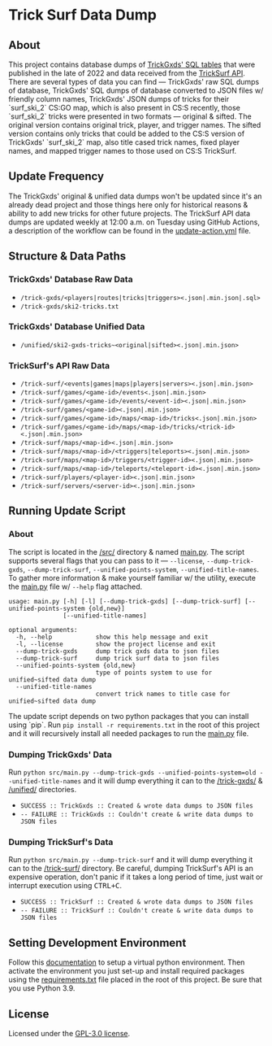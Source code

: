 [trick-gxds-sql-tables-url]: https://github.com/Evvvai/trick-surf-compose
[trick-surf-api-url]: https://api.trick.surf

# Trick Surf Data Dump
## About
This project contains database dumps of [TrickGxds' SQL tables][trick-gxds-sql-tables-url]
that were published in the late of 2022 and data received from the [TrickSurf API][trick-surf-api-url].
There are several types of data you can find — TrickGxds' raw SQL dumps of database,
TrickGxds' SQL dumps of database converted to JSON files w/ friendly column names,
TrickGxds' JSON dumps of tricks for their \`surf_ski_2\` CS:GO map, which is also present in CS:S recently,
those \`surf_ski_2\` tricks were presented in two formats — original & sifted.
The original version contains original trick, player, and trigger names.
The sifted version contains only tricks that could be added to the CS:S version of TrickGxds' \`surf_ski_2\` map,
also title cased trick names, fixed player names, and mapped trigger names to those used on CS:S TrickSurf.


## Update Frequency
The TrickGxds' original & unified data dumps won't be updated since it's an already dead project
and those things here only for historical reasons & ability to add new tricks for other future projects.
The TrickSurf API data dumps are updated weekly at 12:00 a.m. on Tuesday using GitHub Actions,
a description of the workflow can be found in the [update-action.yml](./.github/workflows/update-action.yml) file.


## Structure & Data Paths
### TrickGxds' Database Raw Data
+ `/trick-gxds/<players|routes|tricks|triggers><.json|.min.json|.sql>`
+ `/trick-gxds/ski2-tricks.txt`

### TrickGxds' Database Unified Data
+ `/unified/ski2-gxds-tricks~<original|sifted><.json|.min.json>`

### TrickSurf's API Raw Data
+ `/trick-surf/<events|games|maps|players|servers><.json|.min.json>`
+ `/trick-surf/games/<game-id>/events<.json|.min.json>`
+ `/trick-surf/games/<game-id>/events/<event-id><.json|.min.json>`
+ `/trick-surf/games/<game-id><.json|.min.json>`
+ `/trick-surf/games/<game-id>/maps/<map-id>/tricks<.json|.min.json>`
+ `/trick-surf/games/<game-id>/maps/<map-id>/tricks/<trick-id><.json|.min.json>`
+ `/trick-surf/maps/<map-id><.json|.min.json>`
+ `/trick-surf/maps/<map-id>/<triggers|teleports><.json|.min.json>`
+ `/trick-surf/maps/<map-id>/triggers/<trigger-id><.json|.min.json>`
+ `/trick-surf/maps/<map-id>/teleports/<teleport-id><.json|.min.json>`
+ `/trick-surf/players/<player-id><.json|.min.json>`
+ `/trick-surf/servers/<server-id><.json|.min.json>`


## Running Update Script
### About
The script is located in the [/src/](./src) directory & named [main.py](./src/main.py).
The script supports several flags that you can pass to it — `--license`, `--dump-trick-gxds`,
`--dump-trick-surf`, `--unified-points-system`, `--unified-title-names`.
To gather more information & make yourself familiar w/ the utility,
execute the [main.py](./src/main.py) file w/ `--help` flag attached.
```text
usage: main.py [-h] [-l] [--dump-trick-gxds] [--dump-trick-surf] [--unified-points-system {old,new}]
               [--unified-title-names]

optional arguments:
  -h, --help            show this help message and exit
  -l, --license         show the project license and exit
  --dump-trick-gxds     dump trick gxds data to json files
  --dump-trick-surf     dump trick surf data to json files
  --unified-points-system {old,new}
                        type of points system to use for unified~sifted data dump
  --unified-title-names
                        convert trick names to title case for unified~sifted data dump
```
The update script depends on two python packages that you can install using \`pip\`.
Run `pip install -r requirements.txt` in the root of this project and it will recursively install
all needed packages to run the [main.py](./src/main.py) file.

### Dumping TrickGxds' Data
Run `python src/main.py --dump-trick-gxds --unified-points-system=old --unified-title-names` and
it will dump everything it can to the [/trick-gxds/](./trick-gxds) & [/unified/](./unified) directories.

+ `SUCCESS :: TrickGxds :: Created & wrote data dumps to JSON files`
+ `-- FAILURE :: TrickGxds :: Couldn't create & write data dumps to JSON files`


### Dumping TrickSurf's Data
Run `python src/main.py --dump-trick-surf` and it will dump everything it can to the [/trick-surf/](./trick-surf) directory.
Be careful, dumping TrickSurf's API is an expensive operation, don't panic if it takes a long period of time, just wait
or interrupt execution using <kbd>CTRL+C</kbd>.

+ `SUCCESS :: TrickSurf :: Created & wrote data dumps to JSON files`
+ `-- FAILURE :: TrickSurf :: Couldn't create & write data dumps to JSON files`

## Setting Development Environment
Follow this [documentation](https://docs.python.org/3/library/venv.html) to
setup a virtual python environment. Then activate the environment you just set-up
and install required packages using the [requirements.txt](./requirements.txt) file placed in the root of this project.
Be sure that you use Python 3.9.


## License
Licensed under the [GPL-3.0 license](./COPYING).
